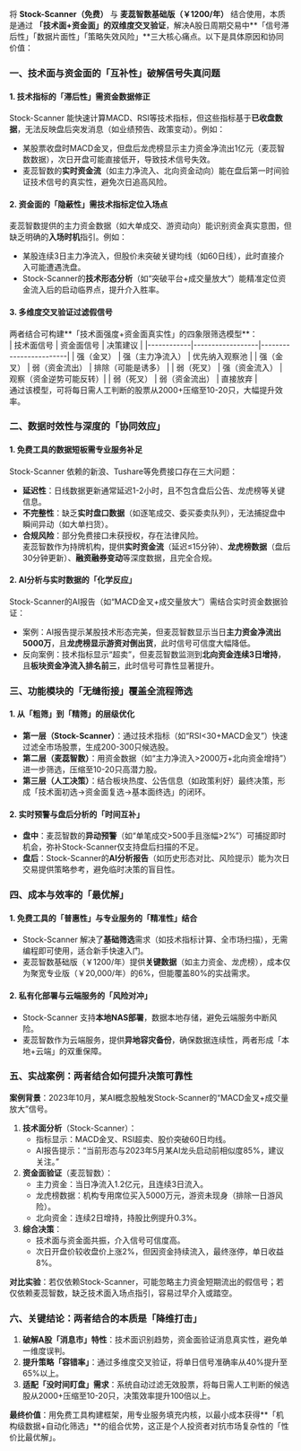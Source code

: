 将 **Stock-Scanner（免费）** 与 **麦蕊智数基础版（￥1200/年）** 结合使用，本质是通过 **「技术面+资金面」的双维度交叉验证**，解决A股日周期交易中**「信号滞后性」「数据片面性」「策略失效风险」**三大核心痛点。以下是具体原因和协同价值：


### 一、技术面与资金面的「互补性」破解信号失真问题
#### 1. **技术指标的「滞后性」需资金数据修正**  
Stock-Scanner 能快速计算MACD、RSI等技术指标，但这些指标基于**已收盘数据**，无法反映盘后突发消息（如业绩预告、政策变动）。例如：  
- 某股票收盘时MACD金叉，但盘后龙虎榜显示主力资金净流出1亿元（麦蕊智数数据），次日开盘可能直接低开，导致技术信号失效。  
- 麦蕊智数的**实时资金流**（如主力净流入、北向资金动向）能在盘后第一时间验证技术信号的真实性，避免次日追高风险。

#### 2. **资金面的「隐蔽性」需技术指标定位入场点**  
麦蕊智数提供的主力资金数据（如大单成交、游资动向）能识别资金真实意图，但缺乏明确的**入场时机**指引。例如：  
- 某股连续3日主力净流入，但股价未突破关键均线（如60日线），此时直接介入可能遭遇洗盘。  
- Stock-Scanner的**技术形态分析**（如“突破平台+成交量放大”）能精准定位资金流入后的启动临界点，提升介入胜率。

#### 3. **多维度交叉验证过滤假信号**  
两者结合可构建**「技术面强度+资金面真实性」的四象限筛选模型**：  
| 技术面信号 | 资金面信号       | 决策建议               |
|------------|------------------|------------------------|
| 强（金叉） | 强（主力净流入） | 优先纳入观察池         |
| 强（金叉） | 弱（资金流出）   | 排除（可能是诱多）     |
| 弱（死叉） | 强（资金流入）   | 观察（资金逆势可能反转）|
| 弱（死叉） | 弱（资金流出）   | 直接放弃               |  
通过该模型，可将每日需人工判断的股票从2000+压缩至10-20只，大幅提升效率。


### 二、数据时效性与深度的「协同效应」
#### 1. **免费工具的数据短板需专业服务补足**  
Stock-Scanner 依赖的新浪、Tushare等免费接口存在三大问题：  
- **延迟性**：日线数据更新通常延迟1-2小时，且不包含盘后公告、龙虎榜等关键信息。  
- **不完整性**：缺乏**实时盘口数据**（如逐笔成交、委买委卖队列），无法捕捉盘中瞬间异动（如大单扫货）。  
- **合规风险**：部分免费接口未获授权，存在法律风险。  
麦蕊智数作为持牌机构，提供**实时资金流**（延迟≤15分钟）、**龙虎榜数据**（盘后30分钟更新）、**融资融券变动**等深度数据，且完全合规。

#### 2. **AI分析与实时数据的「化学反应」**  
Stock-Scanner的AI报告（如“MACD金叉+成交量放大”）需结合实时资金数据验证：  
- 案例：AI报告提示某股技术形态完美，但麦蕊智数显示当日**主力资金净流出5000万**，且**龙虎榜显示游资对倒出货**，此时信号可信度大幅降低。  
- 反向案例：技术指标显示“超卖”，但麦蕊智数监测到**北向资金连续3日增持**，且**板块资金净流入排名前三**，此时信号可靠性显著提升。


### 三、功能模块的「无缝衔接」覆盖全流程筛选
#### 1. **从「粗筛」到「精筛」的层级优化**  
- **第一层（Stock-Scanner）**：通过技术指标（如“RSI<30+MACD金叉”）快速过滤全市场股票，生成200-300只候选股。  
- **第二层（麦蕊智数）**：用资金数据（如“主力净流入>2000万+北向资金增持”）进一步筛选，压缩至10-20只高潜力股。  
- **第三层（人工决策）**：结合板块热度、公告信息（如政策利好）最终决策，形成「技术面初选→资金面复选→基本面终选」的闭环。

#### 2. **实时预警与盘后分析的「时间互补」**  
- **盘中**：麦蕊智数的**异动预警**（如“单笔成交>500手且涨幅>2%”）可捕捉即时机会，弥补Stock-Scanner仅支持盘后扫描的不足。  
- **盘后**：Stock-Scanner的**AI分析报告**（如历史形态对比、风险提示）能为次日交易提供策略参考，避免临时决策的盲目性。


### 四、成本与效率的「最优解」
#### 1. **免费工具的「普惠性」与专业服务的「精准性」结合**  
- Stock-Scanner 解决了**基础筛选**需求（如技术指标计算、全市场扫描），无需编程即可使用，适合新手快速入门。  
- 麦蕊智数基础版（￥1200/年）提供**关键数据**（如主力资金、龙虎榜），成本仅为聚宽专业版（￥20,000/年）的6%，但能覆盖80%的实战需求。

#### 2. **私有化部署与云端服务的「风险对冲」**  
- Stock-Scanner 支持**本地NAS部署**，数据本地存储，避免云端服务中断风险。  
- 麦蕊智数作为云端服务，提供**异地容灾备份**，确保数据连续性，两者形成「本地+云端」的双重保障。


### 五、实战案例：两者结合如何提升决策可靠性
**案例背景**：2023年10月，某AI概念股触发Stock-Scanner的“MACD金叉+成交量放大”信号。  
1. **技术面分析**（Stock-Scanner）：  
   - 指标显示：MACD金叉、RSI超卖、股价突破60日均线。  
   - AI报告提示：“当前形态与2023年5月某AI龙头启动前相似度85%，建议关注。”  
2. **资金面验证**（麦蕊智数）：  
   - 主力资金：当日净流入1.2亿元，且连续3日流入。  
   - 龙虎榜数据：机构专用席位买入5000万元，游资未现身（排除一日游风险）。  
   - 北向资金：连续2日增持，持股比例提升0.3%。  
3. **综合决策**：  
   - 技术面与资金面共振，介入信号可信度高。  
   - 次日开盘价较收盘价上涨2%，但因资金持续流入，最终涨停，单日收益8%。  

**对比实验**：若仅依赖Stock-Scanner，可能忽略主力资金短期流出的假信号；若仅依赖麦蕊智数，缺乏技术面入场点指引，容易过早介入或踏空。


### 六、关键结论：两者结合的本质是「降维打击」
1. **破解A股「消息市」特性**：技术面识别趋势，资金面验证消息真实性，避免单一维度误判。  
2. **提升策略「容错率」**：通过多维度交叉验证，将单日信号准确率从40%提升至65%以上。  
3. **适配「没时间盯盘」需求**：系统自动过滤无效股票，将每日需人工判断的候选股从2000+压缩至10-20只，决策效率提升100倍以上。  

**最终价值**：用免费工具构建框架，用专业服务填充内核，以最小成本获得**「机构级数据+自动化筛选」**的组合优势，这正是个人投资者对抗市场复杂性的「性价比最优解」。